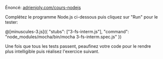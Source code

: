 <!-- Code source: [GitHub](https://github.com/adrienjoly/cours-nodejs-techio-3). -->

Énoncé: [adrienjoly.com/cours-nodejs](https://adrienjoly.com/cours-nodejs/03-fs)

Complétez le programme Node.js ci-dessous puis cliquez sur "Run" pour le tester:

@[minuscules-3.js]({
  "stubs": ["3-fs-interm.js"],
  "command": "node_modules/mocha/bin/mocha 3-fs-interm.spec.js"
})

Une fois que tous les tests passent, peaufinez votre code pour le rendre plus intelligible puis réalisez l'exercice suivant.
